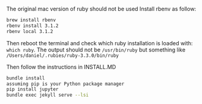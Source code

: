 
The original mac version of ruby should not be used
Install rbenv as follow:
``` bash
brew install rbenv 
rbenv install 3.1.2
rbenv local 3.1.2
```
Then reboot the terminal and check which ruby installation is loaded with: `which ruby`.
The output should not be `/usr/bin/ruby` but something like `/Users/daniel/.rubies/ruby-3.3.0/bin/ruby`

Then follow the instructions in INSTALL.MD
``` bash
bundle install
assuming pip is your Python package manager
pip install jupyter
bundle exec jekyll serve --lsi
```
